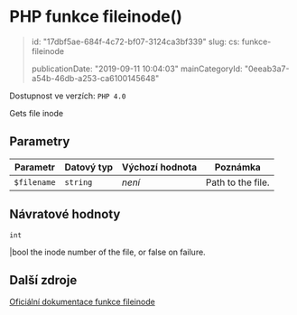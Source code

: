 PHP funkce fileinode()
======================

> id: "17dbf5ae-684f-4c72-bf07-3124ca3bf339"
> slug:
> 	cs: funkce-fileinode
>
> publicationDate: "2019-09-11 10:04:03"
> mainCategoryId: "0eeab3a7-a54b-46db-a253-ca6100145648"

Dostupnost ve verzích: `PHP 4.0`

Gets file inode


Parametry
--------------

| Parametr | Datový typ | Výchozí hodnota | Poznámka |
|-----|-----|-----|-----|
| `$filename` | `string` | *není* | Path to the file. |


Návratové hodnoty
----------------

`int`

|bool the inode number of the file, or false on failure.

Další zdroje
------------

[Oficiální dokumentace funkce fileinode](https://www.php.net/manual/en/function.fileinode.php)
